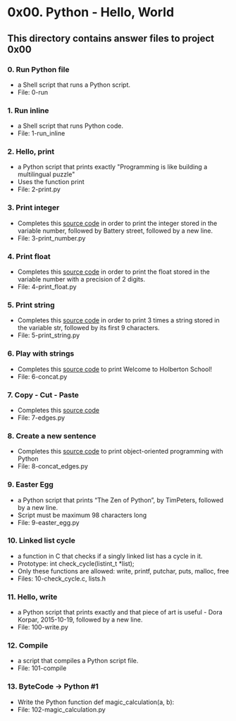 # 0x00. Python - Hello, World
## This directory contains answer files to project 0x00

### 0. Run Python file
* a Shell script that runs a Python script.
* File: 0-run

### 1. Run inline
* a Shell script that runs Python code.
* File: 1-run_inline

### 2. Hello, print
* a Python script that prints exactly "Programming is like building a multilingual puzzle"
* Uses the function print
* File: 2-print.py

### 3. Print integer
* Completes this [source code](https://github.com/holbertonschool/0x00.py/blob/master/3-print_number.py) in order to print the integer stored in the variable number, followed by Battery street, followed by a new line.
* File: 3-print_number.py

### 4. Print float
* Completes this [source code](https://github.com/holbertonschool/0x00.py/blob/master/4-print_float.py) in order to print the float stored in the variable number with a precision of 2 digits.
* File: 4-print_float.py

### 5. Print string
* Completes this [source code](https://github.com/holbertonschool/0x00.py/blob/master/5-print_string.py) in order to print 3 times a string stored in the variable str, followed by its first 9 characters.
* File: 5-print_string.py

### 6. Play with strings
* Completes this [source code](https://github.com/holbertonschool/0x00.py/blob/master/6-concat.py) to print Welcome to Holberton School!
* File: 6-concat.py

### 7. Copy - Cut - Paste
* Completes this [source code](https://github.com/holbertonschool/0x00.py/blob/master/7-edges.py)
* File: 7-edges.py

### 8. Create a new sentence
* Completes this [source code](https://github.com/holbertonschool/0x00.py/blob/master/8-concat_edges.py) to print object-oriented programming with Python
* File: 8-concat_edges.py

### 9. Easter Egg
* a Python script that prints “The Zen of Python”, by TimPeters, followed by a new line.
* Script must be maximum 98 characters long
* File: 9-easter_egg.py

### 10. Linked list cycle
* a function in C that checks if a singly linked list has a cycle in it.
* Prototype: int check_cycle(listint_t *list);
* Only these functions are allowed: write, printf, putchar, puts, malloc, free
* Files: 10-check_cycle.c, lists.h

### 11. Hello, write
* a Python script that prints exactly and that piece of art is useful - Dora Korpar, 2015-10-19, followed by a new line.
* File: 100-write.py

### 12. Compile
* a script that compiles a Python script file.
* File: 101-compile

### 13. ByteCode -> Python #1
* Write the Python function def magic_calculation(a, b):
* File: 102-magic_calculation.py
